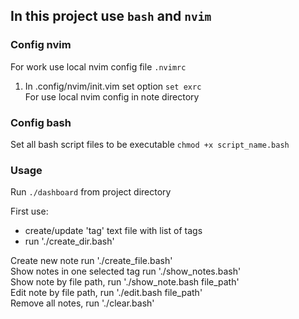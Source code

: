 ## In this project use `bash` and `nvim`


### Config nvim

For work use local nvim config file `.nvimrc`  

1.  In .config/nvim/init.vim set option `set exrc`  
    For use local nvim config in note directory  


### Config bash

Set all bash script files to be executable
`chmod +x script_name.bash`  


### Usage

Run `./dashboard` from project directory  

First use:  
  - create/update 'tag' text file with list of tags  
  - run './create_dir.bash'  

Create new note run './create_file.bash'  
Show notes in one selected tag run './show_notes.bash'  
Show note by file path, run './show_note.bash file_path'  
Edit note by file path, run './edit.bash file_path'  
Remove all notes, run './clear.bash'  

